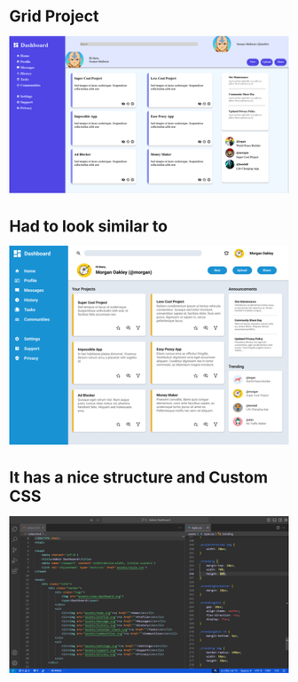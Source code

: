 # Grid Project

![No Image Could Be Shown](./screenshot.png)

# Had to look similar to

![No Image Could Be Shown](./dashboard-project.png)

# It has a nice structure and Custom CSS

![No Image Could Be Shown](./srcode.png)